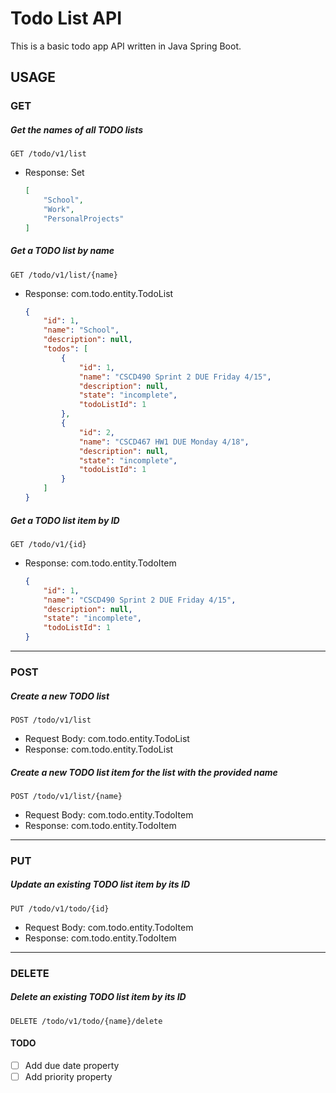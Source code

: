 # Todo List API
This is a basic todo app API written in Java Spring Boot.

## USAGE
### GET
##### Get the names of all TODO lists
```http
GET /todo/v1/list
```
- Response: Set<String>
    ```json
    [
        "School",
        "Work",
        "PersonalProjects"
    ]
    ```

##### Get a TODO list by name
```http
GET /todo/v1/list/{name}
```
- Response: com.todo.entity.TodoList
    ```json
    {
        "id": 1,
        "name": "School",
        "description": null,
        "todos": [
            {
                "id": 1,
                "name": "CSCD490 Sprint 2 DUE Friday 4/15",
                "description": null,
                "state": "incomplete",
                "todoListId": 1
            },
            {
                "id": 2,
                "name": "CSCD467 HW1 DUE Monday 4/18",
                "description": null,
                "state": "incomplete",
                "todoListId": 1
            }
        ]
    }
    ```

##### Get a TODO list item by ID
```http
GET /todo/v1/{id}
```
- Response: com.todo.entity.TodoItem
    ```json
    {
        "id": 1,
        "name": "CSCD490 Sprint 2 DUE Friday 4/15",
        "description": null,
        "state": "incomplete",
        "todoListId": 1
    }
    ```
---

### POST

##### Create a new TODO list
```http
POST /todo/v1/list
```
- Request Body: com.todo.entity.TodoList
- Response: com.todo.entity.TodoList

##### Create a new TODO list item for the list with the provided name
```http
POST /todo/v1/list/{name}
```
- Request Body: com.todo.entity.TodoItem
- Response: com.todo.entity.TodoItem

---

### PUT

##### Update an existing TODO list item by its ID
```http
PUT /todo/v1/todo/{id}
```
- Request Body: com.todo.entity.TodoItem
- Response: com.todo.entity.TodoItem

---
### DELETE

##### Delete an existing TODO list item by its ID
```http
DELETE /todo/v1/todo/{name}/delete
```

#### TODO
- [ ] Add due date property
- [ ] Add priority property
